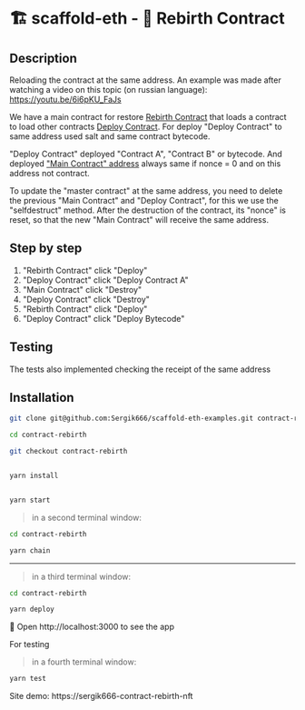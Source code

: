 # 🏗 scaffold-eth - 🔵 Rebirth Contract

## Description

Reloading the contract at the same address. An example was made after watching a video on this topic (on russian language): https://youtu.be/6i6pKU_FaJs

We have a main contract for restore [Rebirth Contract](https://sepolia.etherscan.io/address/0xE690D00A1ae04B2aa0a2B903980360D4981b94ac) that loads a contract to load other contracts [Deploy Contract](https://sepolia.etherscan.io/address/0x56a37913eF6C67a31fD7B453308DcE49).
For deploy "Deploy Contract" to same address used salt and same contract bytecode.

"Deploy Contract" deployed "Contract A", "Contract B" or bytecode. And deployed ["Main Contract" address](https://sepolia.etherscan.io/address/0x20D50924B373978162DF1AFc079f0c9A62Fcb669) always same if nonce = 0 and on this address not contract.

To update the "master contract" at the same address, you need to delete the previous "Main Contract" and "Deploy Contract", for this we use the "selfdestruct" method.
After the destruction of the contract, its "nonce" is reset, so that the new "Main Contract" will receive the same address.

## Step by step

1. "Rebirth Contract" click "Deploy"
2. "Deploy Contract" click "Deploy Contract A"
3. "Main Contract" click "Destroy"
4. "Deploy Contract" click "Destroy"
5. "Rebirth Contract" click "Deploy"
6. "Deploy Contract" click "Deploy Bytecode"

## Testing

The tests also implemented checking the receipt of the same address

## Installation

```bash
git clone git@github.com:Sergik666/scaffold-eth-examples.git contract-rebirth

cd contract-rebirth

git checkout contract-rebirth
```

```bash

yarn install

```

```bash

yarn start

```

> in a second terminal window:

```bash
cd contract-rebirth

yarn chain

```

---

> in a third terminal window:


```bash
cd contract-rebirth

yarn deploy

```

📱 Open http://localhost:3000 to see the app


For testing

> in a fourth terminal window:
```bash
yarn test
```

Site demo:
https://sergik666-contract-rebirth-nft

